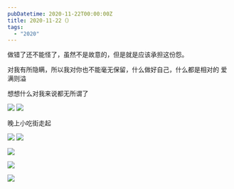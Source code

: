 ```yaml
---
pubDatetime: 2020-11-22T00:00:00Z
title: 2020-11-22（）
tags:
  - "2020"
---
```


做错了还不能怪了，虽然不是故意的，但是就是应该承担这份怨。

对我有所隐瞒，所以我对你也不能毫无保留，什么做好自己，什么都是相对的
爱满则溢

想想什么对我来说都无所谓了

![](../../img/6904315-193f987a2467ec19.jpg)
![](../../img/6904315-953f26a26d84e762.jpg)

晚上小吃街走起

![](../../img/6904315-70a00a406071a48f.jpg)
![](../../img/6904315-807112941a6826a6.jpg)

![](../../img/6904315-5ca42ddb57da793c.jpg)

![](../../img/6904315-07ab3c09f0da6f52.jpg)

![](../../img/6904315-ea0ce5cb7299c571.jpg)
